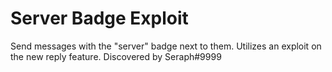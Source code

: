 # Server Badge Exploit

Send messages with the "server" badge next to them. Utilizes an exploit on the new reply feature. 
Discovered by Seraph#9999
